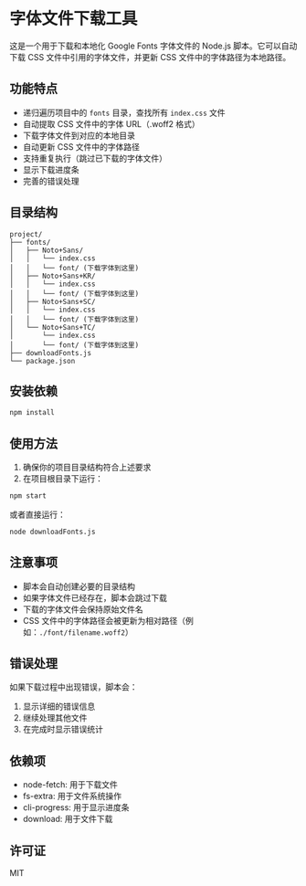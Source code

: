 # 字体文件下载工具

这是一个用于下载和本地化 Google Fonts 字体文件的 Node.js 脚本。它可以自动下载 CSS 文件中引用的字体文件，并更新 CSS 文件中的字体路径为本地路径。

## 功能特点

- 递归遍历项目中的 `fonts` 目录，查找所有 `index.css` 文件
- 自动提取 CSS 文件中的字体 URL（.woff2 格式）
- 下载字体文件到对应的本地目录
- 自动更新 CSS 文件中的字体路径
- 支持重复执行（跳过已下载的字体文件）
- 显示下载进度条
- 完善的错误处理

## 目录结构

```
project/
├── fonts/
│   ├── Noto+Sans/
│   │   └── index.css
│   │   └── font/ (下载字体到这里)
│   ├── Noto+Sans+KR/
│   │   └── index.css
│   │   └── font/ (下载字体到这里)
│   ├── Noto+Sans+SC/
│   │   └── index.css
│   │   └── font/ (下载字体到这里)
│   └── Noto+Sans+TC/
│       └── index.css
│       └── font/ (下载字体到这里)
├── downloadFonts.js
└── package.json
```

## 安装依赖

```bash
npm install
```

## 使用方法

1. 确保你的项目目录结构符合上述要求
2. 在项目根目录下运行：

```bash
npm start
```

或者直接运行：

```bash
node downloadFonts.js
```

## 注意事项

- 脚本会自动创建必要的目录结构
- 如果字体文件已经存在，脚本会跳过下载
- 下载的字体文件会保持原始文件名
- CSS 文件中的字体路径会被更新为相对路径（例如：`./font/filename.woff2`）

## 错误处理

如果下载过程中出现错误，脚本会：
1. 显示详细的错误信息
2. 继续处理其他文件
3. 在完成时显示错误统计

## 依赖项

- node-fetch: 用于下载文件
- fs-extra: 用于文件系统操作
- cli-progress: 用于显示进度条
- download: 用于文件下载

## 许可证

MIT 